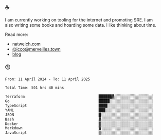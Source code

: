 ### ☕

I am currently working on tooling for the internet and promoting SRE. I am also writing some books and hoarding some data. I like thinking about time. 

Read more:

 - [natwelch.com](https://natwelch.com)
 - [@icco@merveilles.town](https://merveilles.town/@icco)
 - [blog](https://writing.natwelch.com)

### 🕒

<!--START_SECTION:waka-->

```txt
From: 11 April 2024 - To: 11 April 2025

Total Time: 501 hrs 40 mins

Terraform                                  ██████▓░░░░░░░░░░░░░░░░░░   26.67 %
Go                                         █████░░░░░░░░░░░░░░░░░░░░   20.31 %
TypeScript                                 ████░░░░░░░░░░░░░░░░░░░░░   15.93 %
YAML                                       ███░░░░░░░░░░░░░░░░░░░░░░   12.22 %
JSON                                       █░░░░░░░░░░░░░░░░░░░░░░░░   04.22 %
Bash                                       ▓░░░░░░░░░░░░░░░░░░░░░░░░   03.25 %
Docker                                     ▓░░░░░░░░░░░░░░░░░░░░░░░░   03.01 %
Markdown                                   ▓░░░░░░░░░░░░░░░░░░░░░░░░   02.42 %
JavaScript                                 ▒░░░░░░░░░░░░░░░░░░░░░░░░   01.83 %
```

<!--END_SECTION:waka-->
